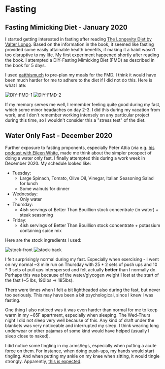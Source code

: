# Fasting

## Fasting Mimicking Diet - January 2020

I started getting interested in fasting after reading [The Longevity Diet by
Valter Longo](https://www.valterlongo.com/the-longevity-diet/).  Based on the
information in the book, it seemed like fasting provided some easily attainable
health benefits, if making it a habit wasn't too disruptive to my life.  My
first experiment happened shortly after reading the book.  I attempted a
DIY-Fasting Mimicking Diet (FMD) as described in the book for 5 days.

I used [eatthismuch](https://www.eatthismuch.com/) to pre-plan my meals for the
FMD.  I think it would have been much harder for me to adhere to the diet if I
did not do this.  Here is what I ate:

![DIY-FMD-1](/docs/DIY-FMD-1.png)
![DIY-FMD-2](/docs/DIY-FMD-2.png)

If my memory serves me well, I remember feeling quite good during my fast,
which some minor headaches on day 2-3.  I did this during my vacation from
work, and I don't remember working intensely on any particular project during
this time, so I wouldn't consider this a "stress test" of the diet.


## Water Only Fast - December 2020

Further exposure to fasting proponents, especially Peter Attia (via e.g. [his
podcast with Eileen White](https://peterattiamd.com/eileenwhite/), made me
think about the simpler prospect of doing a water only fast.  I finally
attempted this during a work week in December 2020.  My schedule looked like:

 - Tuesday:
   - Large Spinach, Tomato, Olive Oil, Vinegar, Italian Seasoning Salad for lunch
   - Some walnuts for dinner
 - Wednesday:
   - Only water
 - Thursday:
   - 4ish servings of Better Than Bouillion stock concentrate (in water) +
     steak seasoning
 - Friday:
   - 4ish servings of Better Than Bouillion stock concentrate + potassium
     containing spice mix

Here are the stock ingredients I used:

![stock-front](/docs/stock-front.jpg)
![stock-back](/docs/stock-back.jpg)

I felt surprisingly normal during my fast.  Especially when exercising - I went
on my normal ~3 mile run on Thursday with 25 * 2 sets of push ups and 10 * 3
sets of pull ups interspersed and felt actually **better** than I normally do.
Perhaps this was because of the water/glycogen weight I lost at the start of
the fast (~5 lbs, 190lbs -> 185lbs).

There were times when I felt a bit lightheaded also during the fast, but never
too seriously.  This may have been a bit psychological, since I knew I was
fasting.

One thing I also noticed was it was even harder than normal for me to keep warm
in my ~65F apartment, especially when sleeping.  The Wed-Thurs night I did not
sleep very well because of this.  Any kind of draft under the blankets was very
noticeable and interrupted my sleep.  I think wearing long underwear or other
pajamas of some kind would have helped (usually I sleep close to naked).  

I did notice some tingling in my arms/legs, especially when putting a acute
force on them.  For instance, when doing push-ups, my hands would start
tingling.  And when putting my ankle on my knee when sitting, it would tingle
strongly.  Apparently, [this is
expected](https://www.theartofketo.com/tag/tingling-while-fasting/).
